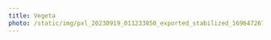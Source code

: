 ```yaml
---
title: Vegeta
photo: /static/img/pxl_20230919_011233850_exported_stabilized_1696472673004.gif
---
```

